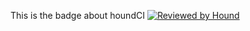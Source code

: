 This is the badge about houndCI
[![Reviewed by Hound](https://img.shields.io/badge/Reviewed_by-Hound-8E64B0.svg)](https://houndci.com)